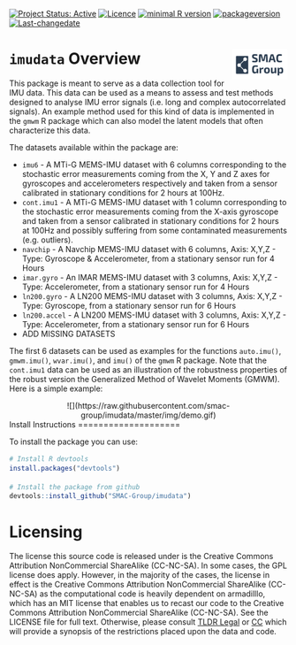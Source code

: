 
<!-- README.md is generated from README.Rmd. Please edit that file -->
<!--[![Travis-CI Build Status](https://travis-ci.org/SMAC-Group/imudata.svg?branch=master)](https://travis-ci.org/SMAC-Group/imudata)-->
[![Project Status: Active](http://www.repostatus.org/badges/latest/active.svg)](http://www.repostatus.org/#active) [![Licence](https://img.shields.io/badge/licence-CC%20BY--NC--SA%204.0-blue.svg)](https://www.gnu.org/licenses/gpl-3.0.en.html) [![minimal R version](https://img.shields.io/badge/R%3E%3D-3.4.0-6666ff.svg)](https://cran.r-project.org/) [![packageversion](https://img.shields.io/badge/Package%20version-0.1.0-orange.svg?style=flat-square)](commits/develop) [![Last-changedate](https://img.shields.io/badge/last%20change-2018--02--11-yellowgreen.svg)](/commits/master)

`imudata` Overview <a href="https://smac-group.com/"><img src="man/figures/logo.png" align="right" style="width: 20%; height: 20%"/></a>
========================================================================================================================================

This package is meant to serve as a data collection tool for IMU data. This data can be used as a means to assess and test methods designed to analyse IMU error signals (i.e. long and complex autocorrelated signals). An example method used for this kind of data is implemented in the `gmwm` R package which can also model the latent models that often characterize this data.

The datasets available within the package are:

-   `imu6` - A MTi-G MEMS-IMU dataset with 6 columns corresponding to the stochastic error measurements coming from the X, Y and Z axes for gyroscopes and accelerometers respectively and taken from a sensor calibrated in stationary conditions for 2 hours at 100Hz.
-   `cont.imu1` - A MTi-G MEMS-IMU dataset with 1 column corresponding to the stochastic error measurements coming from the X-axis gyroscope and taken from a sensor calibrated in stationary conditions for 2 hours at 100Hz and possibly suffering from some contaminated measurements (e.g. outliers).
-   `navchip` - A Navchip MEMS-IMU dataset with 6 columns, Axis: X,Y,Z - Type: Gyroscope & Accelerometer, from a stationary sensor run for 4 Hours
-   `imar.gyro` - An IMAR MEMS-IMU dataset with 3 columns, Axis: X,Y,Z - Type: Accelerometer, from a stationary sensor run for 4 Hours
-   `ln200.gyro` - A LN200 MEMS-IMU dataset with 3 columns, Axis: X,Y,Z - Type: Gyroscope, from a stationary sensor run for 6 Hours
-   `ln200.accel` - A LN200 MEMS-IMU dataset with 3 columns, Axis: X,Y,Z - Type: Accelerometer, from a stationary sensor run for 6 Hours
-   ADD MISSING DATASETS

The first 6 datasets can be used as examples for the functions `auto.imu()`, `gmwm.imu()`, `wvar.imu()`, and `imu()` of the `gmwm` R package. Note that the `cont.imu1` data can be used as an illustration of the robustness properties of the robust version the Generalized Method of Wavelet Moments (GMWM). Here is a simple example:

<center>
![](https://raw.githubusercontent.com/smac-group/imudata/master/img/demo.gif)
</center>
Install Instructions
====================

To install the package you can use:

``` r
# Install R devtools
install.packages("devtools")

# Install the package from github
devtools::install_github("SMAC-Group/imudata")
```

Licensing
=========

The license this source code is released under is the Creative Commons Attribution NonCommercial ShareAlike (CC-NC-SA). In some cases, the GPL license does apply. However, in the majority of the cases, the license in effect is the Creative Commons Attribution NonCommercial ShareAlike (CC-NC-SA) as the computational code is heavily dependent on armadilllo, which has an MIT license that enables us to recast our code to the Creative Commons Attribution NonCommercial ShareAlike (CC-NC-SA). See the LICENSE file for full text. Otherwise, please consult [TLDR Legal](https://tldrlegal.com/license/creative-commons-attribution-noncommercial-sharealike-(cc-nc-sa)) or [CC](https://creativecommons.org/licenses/by-nc-sa/4.0/#) which will provide a synopsis of the restrictions placed upon the data and code.
